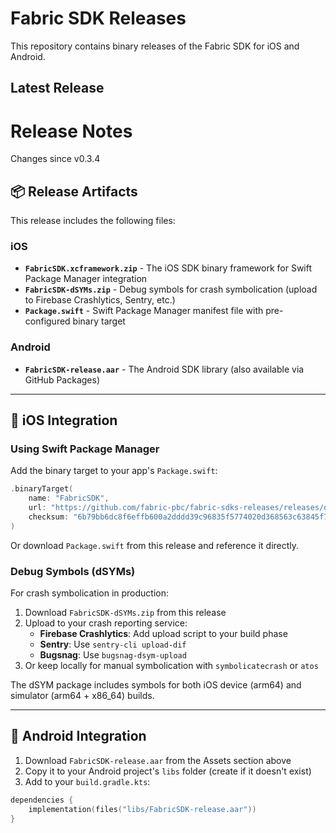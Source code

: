 # Fabric SDK Releases

This repository contains binary releases of the Fabric SDK for iOS and Android.

## Latest Release

# Release Notes

Changes since v0.3.4


## 📦 Release Artifacts

This release includes the following files:

### iOS
- **`FabricSDK.xcframework.zip`** - The iOS SDK binary framework for Swift Package Manager integration
- **`FabricSDK-dSYMs.zip`** - Debug symbols for crash symbolication (upload to Firebase Crashlytics, Sentry, etc.)
- **`Package.swift`** - Swift Package Manager manifest file with pre-configured binary target

### Android
- **`FabricSDK-release.aar`** - The Android SDK library (also available via GitHub Packages)

---

## 🍎 iOS Integration

### Using Swift Package Manager

Add the binary target to your app's `Package.swift`:

```swift
.binaryTarget(
    name: "FabricSDK",
    url: "https://github.com/fabric-pbc/fabric-sdks-releases/releases/download/v0.3.4/FabricSDK.xcframework.zip",
    checksum: "6b79bb6dc8f6effb600a2dddd39c96835f5774020d368563c63845f756710200"
)
```

Or download `Package.swift` from this release and reference it directly.

### Debug Symbols (dSYMs)

For crash symbolication in production:

1. Download `FabricSDK-dSYMs.zip` from this release
2. Upload to your crash reporting service:
   - **Firebase Crashlytics**: Add upload script to your build phase
   - **Sentry**: Use `sentry-cli upload-dif`
   - **Bugsnag**: Use `bugsnag-dsym-upload`
3. Or keep locally for manual symbolication with `symbolicatecrash` or `atos`

The dSYM package includes symbols for both iOS device (arm64) and simulator (arm64 + x86_64) builds.

---

## 🤖 Android Integration

1. Download `FabricSDK-release.aar` from the Assets section above
2. Copy it to your Android project's `libs` folder (create if it doesn't exist)
3. Add to your `build.gradle.kts`:

```kotlin
dependencies {
    implementation(files("libs/FabricSDK-release.aar"))
}
```
